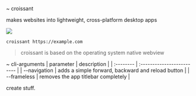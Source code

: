 ~ croissant

makes websites into lightweight, cross-platform desktop apps

<img src="screenshot.png"></img>
```
croissant https://example.com
```
> croissant is based on the operating system native webview

~ cli-arguments
| parameter | description                |
| :-------- | :------------------------- |
| --navigation | adds a simple forward, backward and reload button |
| --frameless | removes the app titlebar completely |

create stuff.
